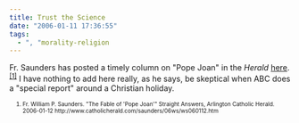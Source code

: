 ```yaml
---
title: Trust the Science
date: "2006-01-11 17:36:55"
tags:
  - ", "morality-religion
---
```


<p>Fr. Saunders has posted a timely column on "Pope Joan" in the <em>Herald</em> <a href="http://www.catholicherald.com/saunders/06ws/ws060112.htm" title="The Fable of 'Pope Joan'">here</a>.<sup><a href="http://www.catholicherald.com/saunders/06ws/ws060112.htm" title="The Fable of 'Pope Joan'">[1]</a></sup> I have nothing to add here really, as he says, be skeptical when ABC does a "special report" around a Christian holiday.</p>   <ol><font size="-2"><li>Fr. William P. Saunders.  "The Fable of 'Pope Joan'" Straight Answers, Arlington Catholic Herald. 2006-01-12 http://www.catholicherald.com/saunders/06ws/ws060112.htm </li></font></ol>

